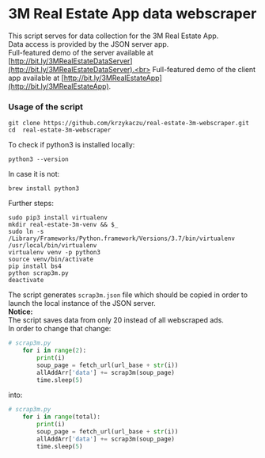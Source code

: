 # 3M Real Estate App data webscraper
This script serves for data collection for the 3M Real Estate App.<br>
Data access is provided by the JSON server app.<br>
Full-featured demo of the server available at [http://bit.ly/3MRealEstateDataServer](http://bit.ly/3MRealEstateDataServer).<br>
Full-featured demo of the client app available at [http://bit.ly/3MRealEstateApp](http://bit.ly/3MRealEstateApp).

### Usage of the script
```
git clone https://github.com/krzykaczu/real-estate-3m-webscraper.git
cd  real-estate-3m-webscraper
```
To check if python3 is installed locally:
```
python3 --version
```
In case it is not:
```
brew install python3
```
Further steps:
```
sudo pip3 install virtualenv
mkdir real-estate-3m-venv && $_
sudo ln -s /Library/Frameworks/Python.framework/Versions/3.7/bin/virtualenv /usr/local/bin/virtualenv
virtualenv venv -p python3
source venv/bin/activate
pip install bs4
python scrap3m.py
deactivate
```

The script generates ```scrap3m.json``` file which should be copied in order to launch the local instance of the JSON server.<br>
**Notice:**<br>
The script saves data from only 20 instead of all webscraped ads.<br>
In order to change that change:
```python
# scrap3m.py
    for i in range(2):
        print(i)
        soup_page = fetch_url(url_base + str(i))
        allAddArr['data'] += scrap3m(soup_page)
        time.sleep(5)
```
into:
```python
# scrap3m.py
    for i in range(total):
        print(i)
        soup_page = fetch_url(url_base + str(i))
        allAddArr['data'] += scrap3m(soup_page)
        time.sleep(5)
```
